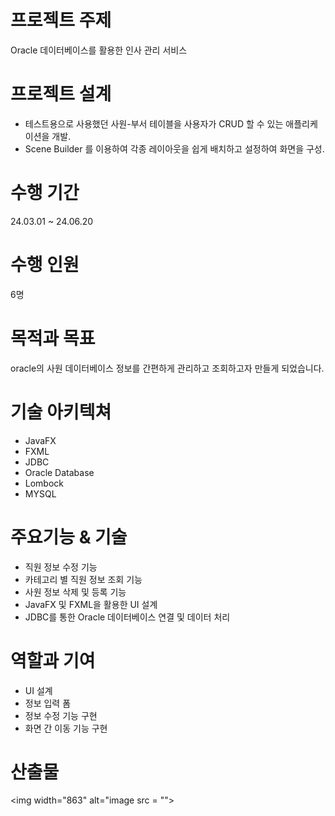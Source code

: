# 프로젝트 주제
Oracle 데이터베이스를 활용한 인사 관리 서비스

# 프로젝트 설계
+ 테스트용으로 사용했던 사원-부서 테이블을 사용자가 CRUD 할 수 있는 애플리케이션을 개발.
+ Scene Builder 를 이용하여 각종 레이아웃을 쉽게 배치하고 설정하여 화면을 구성.

# 수행 기간 
24.03.01 ~ 24.06.20

# 수행 인원 
6명

# 목적과 목표
oracle의 사원 데이터베이스 정보를 간편하게 관리하고 조회하고자 만들게 되었습니다.

# 기술 아키텍쳐
- JavaFX
- FXML
- JDBC
- Oracle Database
- Lombock
- MYSQL
  
# 주요기능 & 기술
- 직원 정보 수정 기능
- 카테고리 별 직원 정보 조회 기능
- 사원 정보 삭제 및 등록 기능
- JavaFX 및 FXML을 활용한 UI 설계
- JDBC를 통한 Oracle 데이터베이스 연결 및 데이터 처리
  
# 역할과 기여
- UI 설계
- 정보 입력 폼
- 정보 수정 기능 구현
- 화면 간 이동 기능 구현
  
# 산출물
<img width="863" alt="image src = "">


